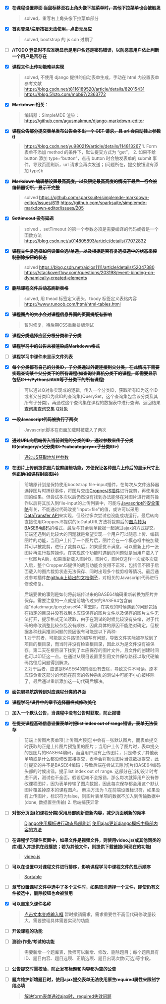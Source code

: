 - [x] **~~在课程设置界面 当鼠标移至右上角头像下拉菜单时，其他下拉菜单也会被触发~~**
    > solved，重写右上角头像下拉菜单部分
- [x] **~~首页登录/注册按钮无法使用，点击无反应~~**
     > solved, bootstrap 的 js cdn 过期了
- [ ] **//TODO 登录时不应准确显示是用户名还是密码错误，以防恶意用户依此判断一个用户是否存在**
- [x] **~~课程文件上传功能难以实现~~**  
    >   solved, 不使用 django 提供的自动表单生成，手动在 html 内设置表单
      参考文献 https://blog.csdn.net/t8116189520/article/details/82015431
      https://blog.51cto.com/mbb97/2363772

- [x] **~~Markdown 相关~~**：
    >  编辑器：SimpleMDE
      渲染：https://github.com/agusmakmun/django-markdown-editor

- [x] **~~课程公告部分提交表单发布公告会多出一个 GET 请求，且 url 会自动挂上参数()~~**
    >  https://blog.csdn.net/yu980219/article/details/114813267
       1. Form 表单不添加 method 的条件下，默认提交方式为 “get”，
       2. 如果不给 button 添加 type=“button”，点击 button 时会触发表单的 submit 事件，导致页面刷新，url 请求会再次发送；(问题所在，提交按钮没有添加 type)b

- [x] **~~Markdown 编辑器设置最高高度，以及限定最高高度的情况下最后一行会被编辑器切断，显示不完整~~**  
    >   solved
      https://github.com/sparksuite/simplemde-markdown-editor/issues/619
      https://github.com/sparksuite/simplemde-markdown-editor/issues/205

- [x] **~~Settimeout 没有延迟~~**  
    >   solved ，setTimeout 的第一个参数必须是需要编译的代码或者是一个函数方法
      https://blog.csdn.net/u014805893/article/details/77072832

- [x] **~~课程文件复选框如何设置全选/单选，以及根据是否有复选框选中的状态来控制删除按钮的状态~~**  
    >   solved
      https://blog.csdn.net/aiolos1111/article/details/52047380
      https://stackoverflow.com/questions/203198/event-binding-on-dynamically-created-elements

- [x] **~~删除课程文件后动态刷新表格~~**
    >   solved, 用 thead 标签定义表头，tbody 标签定义表格内容
      https://www.runoob.com/html/html-tables.html

- [x] **~~课程图片的大小会对课程信息界面的页面排版有影响~~**
    >   暂时修复，待后期CSS重新排版测试
- [x] ~~**课程分类选择应区分根分类和子分类**~~
- [x] ~~**课程学习中的公告未被渲染成Markdown格式**~~
- [ ] **课程学习中课件未显示文件列表**
- [x] ~~**每个分类都有自己的分类ID，子分类通过外键连接到父分类，在此情况下需要实现查询某个父分类下的所有课程(如查询计算机分类下的课程，即需要显示包括C++/Python/JAVA等子分类下的所有课程)**~~
    >   可以通过Q对象实现或的逻辑，传入一个分类ID，获取所有ID为这个ID或者父分类ID为此ID的查询集(QuerySet，这个查询集包含该分类及其所有子分类)。再通过这个查询集在课程的数据表中进行查询，返回结果
    [查询集查询交集](https://stackoverflow.com/questions/10473149/django-filter-on-queryset-intersection)
    [Q对象](https://www.liujiangblog.com/course/django/129)
- [x] ~~**一段Javascript代码被执行了两次**~~
    >   Javascript脚本在页面加载时被载入了两次
- [x] ~~**通过URL向后端传入当前浏览的分类的ID，通过参数来传子分类ID(category/<父分类ID>?subcategory=<子分类ID>)**~~
    >   [通过JS获取地址栏参数](https://www.cnblogs.com/jinshuo/p/8074052.html)
- [x] ~~**在图片上传前提供图片裁剪编辑功能，方便保证各种图片上传后的显示尺寸比例正确(如课程封面图片)**~~
    >   前端原计划是保持使用bootstrap file-input插件，在每次从文件选择器选择图片时捕获事件，将图片交由[CropperJS插件](https://github.com/fengyuanchen/cropperjs)进行裁剪，再使用返回的结果。但尝试多次以后仍然没有找到办法能够在对图片进行裁剪操作以后将其加入到file-input的上传列表中，可能与[Javascript的安全策略](https://stackoverflow.com/questions/29720794/jquery-select-input-file-and-also-set-it-to-another-input)有关，不能通过代码改变"input=file"的值，或许可以采用[DataTransfer API](https://stackoverflow.com/questions/5632629/how-to-change-a-file-inputs-filelist-programmatically)来实现，但经过多次尝试也没能成功运行。最后转向直接使用CropperJS提供的toDataURL方法将裁剪后的[图片转为BASE64编码](https://www.cnblogs.com/wangqj1996/p/10193030.html)的格式，最后与其余表单数据一起通过ajax的方式提交。
    >   前端还遇到的比较大的问题就是希望实现一个用户可以随意上传、编辑图片的功能，当用户上传了一个图片后，图片会在一个模态框中被加载并可以被裁剪，进行了裁剪以后，如果感觉不满意，可以重新上传一张图片再进行裁剪操作。在实现这个功能时遇到的问题就是当用户载入了一张图片A后，如果重新载入图片B，图片C，图片D这样一次或多次载入后，整个CropperJS提供的裁剪功能会变得不正常，包括但不限于后面载入的图片裁剪状态无法保存、同时出现多个裁剪框等情况。最后通过参考插件[在github上给出的文档例子](https://github.com/fengyuanchen/cropperjs/blob/main/docs/examples/cropper-in-modal.html)，对相关的Javascript代码进行修改修复。

    >   后端要做的事则是如何将前端传过来的BASE64编码重新转换为图片并保存。需要注意的一点就是前端传过来的BASE64包含前缀"data:image/jpeg;base64,"需去除。在实现的时候遇到的问题包括在指定的目录并没有找到本应该保存的图片文件以及保存的图片文件无法打开，提示格式无法读取，由于在测试的时候比较没有头绪，对于代码的修改调整比较杂乱没有顺序，因此具体的原因不能绝对确定。但根据各种线索推测问题的原因很有可能是以下两种:  
    >   1.对于前者，可能是文件路径的编写有问题，导致文件实际被存放到了项目的根目录，而当时并没有检查根目录，因此以为是文件没有被保存。第二天在根目录下找到了本应保存的图片文件，且文件的创建时间也可以印证这一点。在通过从项目设置里引用文件保存路径以取代硬编码路径后问题得到解决。  
    >   2.对于后者，应该是BASE64的前缀没有去除，导致文件不可读。原本应该负责这部分的代码在前面的各种杂乱的测试中可能不小心被移除了，最后通过重新添加这一句代码后解决。

- [x] ~~**面包屑导航跳转到对应课程分类的界面**~~
- [x] ~~**课程学习/课件中的章节选择器样式修改美化**~~
- [ ] **加入一个默认公告，当课程中没有公告时获取，防止报错**
- [x] ~~**在提交课程基础信息设置表单时报list index out of range错误，表单无法保存**~~  
    >   前端上传图片表单项(上传图片预览)中会有一张默认图片，而表单提交时获取的正是上传图片预览里的图片；当用户上传了图片时，表单提交的是图片的BASE64编码，而当用户没有上传图片，只是修改了其他表单项或是什么都没修改直接提交，表单会将默认图片当做数据提交，此时提交的并不是BASE64编码；导致后端在尝试去除(切片)BASE64编码头部的时候出错，提示list index out of range. 这部分在当初设计时考虑不周，测试也不全面，假设后端不会报错，那么每次就算用户没有修改课程图片，因为表单传输了图片数据，因此每次保存都会用这个默认图片覆盖掉原本的课程图片。
    >   解决方法为 1.在前端设置标识符，如果没有上传图片，标识符为false，则图片表单项的数据不加入到传输数据中(done, 数据置空传输) 2. 后端捕获异常
- [ ] **对部分页面(如课程分类)采用局部刷新更新内容，减少页面刷新的频率**
    > [Django使用模板进行动态局部刷新](https://www.cnblogs.com/mandaren/p/3963286.html)
    > [使用ajax更新django模板中局部内容的方法](https://my.oschina.net/u/2396236/blog/3122849)
- [ ] **在课程学习课件页面中，如果文件是视频文件，则使用video.js(或其他同类的库)载入并提供在线播放；若为其他文件，则提供下载链接(同现在的功能)**
    > [video.js](https://github.com/videojs/video.js)
- [ ] **可以在设置中对课程文件进行排序，影响课程学习中课程文件的显示顺序**
    > [Sortable](https://github.com/SortableJS/Sortable)
- [ ] **章节设置课程文件中选中了多个文件时，如果取消选择一个文件，即使仍有文件被选中，删除按钮也会被禁用**
- [x] ~~**可以自定义课件名称**~~
    > [点击文本变成输入框](https://www.cnblogs.com/maxiag/p/13673838.html)
    > 暂时撤销需求，需求重要性不高但代码修改量较大，需要整理具体需要实现的功能
- [ ] **开设课程的功能**
- [ ] **测验/作业/考试的功能**
    > 需要新增一个题库表，教师可以新增、修改、删除题目；每个题目具有ID、题目内容、题目选项、正确选项、题目出现次数(可选)等字段。
- [ ] **公告提交时需校验，防止发布标题和内容都为空的公告**
- [ ] **题库维护新增题目时，使用ajax提交表单无法使用原生required属性来限制字段必填**
    > [解决form表单通过ajax时，required失效问题](https://www.cnblogs.com/PMXGG/p/14261440.html)